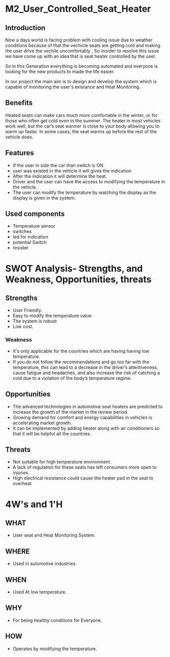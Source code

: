 # M2_User_Controlled_Seat_Heater

## Introduction
   
Now a days world is facing problem with cooling issue due to weather conditions because of that the vechicle seats are getting cold and making the user drive the vechile uncomfortably , So inorder to resolve this issue we have come up with an idea that is seat heater controlled by the user.

So in this Generation everything is becoming automated and everyone is looking for the new products to made the life easier.

In our project the main aim is to design and develop the system which is capable of monitoring the user's existance and Heat Monitoring.

## Benefits
Heated seats can make cars much more comfortable in the winter, or for those who often get cold even in the summer. The heater in most vehicles work well, but the car’s seat warmer is close to your body allowing you to warm up faster. In some cases, the seat warms up before the rest of the vehicle does.

## Features
* If the user in side the car than switch is ON
* user was existed in the vehicle it will gives the indication
* After the indication it will determine the heat.
* Driver and the user can have the access to modifying the temperature in the vehicle.
* The user can modify the temperature by watching the display as the display is given in the system.

## Used components

* Temperature sensor
* switches
* led for indication
* potential Switch
* resister

# SWOT Analysis- Strengths, and Weakness, Opportunities, threats

## Strengths

* User Friendly.
* Easy to modify the temperature value
* The system is robust
* Low cost.

### Weakness

* It's only applicable for the countries which are having having low temperature.
* If you do not follow the recommendations and go too far with the temperature, this can lead to a decrease in the driver’s attentiveness, cause fatigue and headaches, and also increase the risk of catching a cold due to a violation of the body’s temperature regime.

## Opportunities

* The advanced technologies in automotive seat heaters are predicted to increase the growth of the market in the review period.
* Growing demand for comfort and energy capabilities in vehicles is accelerating market growth.
* It can be implemented by adding heater along with air conditioners so that it will be helpful all the countries.

## Threats

* Not suitable for high temperature environment.
* A lack of regulation for these seats has left consumers more open to injuries.
* High electrical resistance could cause the heater pad in the seat to overheat

# 4W's and 1'H

## WHAT
* User seat and Heat Monitoring System.
## WHERE
* Used in automotive industries.
## WHEN 
* Used At low temperature.
## WHY 
* For being healthy conditions for Everyone.
## HOW 
* Operates by modifying the temperature.
